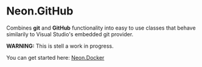 ﻿Neon.GitHub
===========

Combines **git** and **GitHub** functionality into easy to use classes that behave
similarily to Visual Studio's embedded git provider.

**WARNING:** This is stell a work in progress.

You can get started here: [Neon.Docker](https://sdk.neonforge.com/N_Neon_Git.htm)
